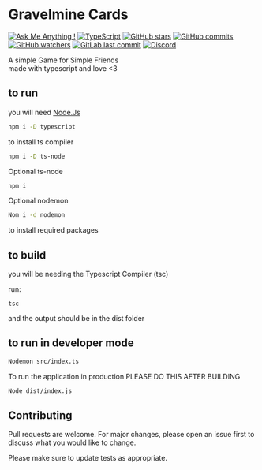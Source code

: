 # Gravelmine Cards

[![Ask Me Anything !](https://img.shields.io/badge/Ask%20me-anything-1abc9c.svg)](https://GitHub.com/aspectxlol)
[![TypeScript](https://badgen.net/badge/icon/typescript?icon=typescript&label)](https://typescriptlang.org)
[![GitHub stars](https://badgen.net/github/stars/aspectxlol/Gravelmine-cards)](https://GitHub.com/aspectxlol/Gravelmine-cards/)
[![GitHub commits](https://badgen.net/github/commits/aspectxlol/Gravelmine-cards)](https://GitHub.com/aspectxlol/Gravelmine-cards/commit/)
[![GitHub watchers](https://badgen.net/github/watchers/aspectxlol/Gravelmine-cards)](https://GitHub.com/aspectxlol/Gravelmine-cards/watchers/)
[![GitLab last commit](https://badgen.net/github/last-commit/aspectxlol/gravelmine-cards)](https://github.com/aspectxlol/Gravelmine-cards/commits)
[![Discord](https://badgen.net/badge/icon/discord?icon=discord&label)](https://discord.gg/8XQbUF5twR)

A simple Game for Simple Friends\
made with typescript and love <3

## to run

you will need [Node.Js](https://nodejs.org/en/)

```bash
npm i -D typescript
```

to install ts compiler

```bash
npm i -D ts-node
```

Optional ts-node

```bash
npm i
```

Optional nodemon
```bash
Nom i -d nodemon
```

to install required packages

## to build

you will be needing the Typescript Compiler (tsc)

run:

```
tsc
```

and the output should be in the dist folder

## to run in developer mode
```bash
Nodemon src/index.ts
```

To run the application in production
PLEASE DO THIS AFTER BUILDING 
```bash
Node dist/index.js
```

## Contributing

Pull requests are welcome. For major changes, please open an issue first to discuss what you would like to change.

Please make sure to update tests as appropriate.
